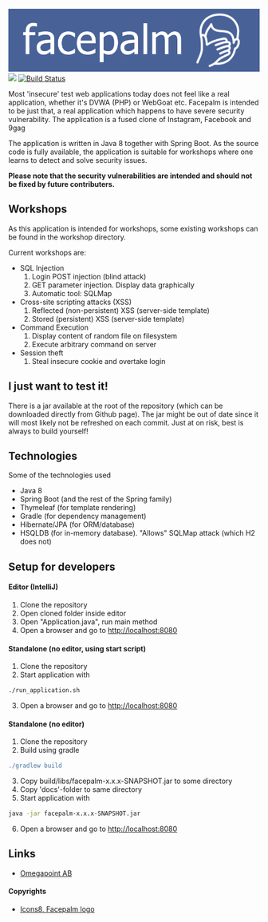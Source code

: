 ![Facepalm][facepalm img]
[![][license img]][license]
[![Build Status](https://travis-ci.org/Omegapoint/facepalm.svg?branch=master)](https://travis-ci.org/Omegapoint/facepalm)

Most 'insecure' test web applications today does not feel like a real application, whether it's DVWA (PHP) or WebGoat etc. Facepalm is intended to be just that, a real application which happens to have severe security vulnerability. The application is a fused clone of Instagram, Facebook and 9gag

The application is written in Java 8 together with Spring Boot. As the source code is fully available, the application is suitable for workshops where one learns to detect and solve security issues.

**Please note that the security vulnerabilities are intended and should not be fixed by future contributers.**

## Workshops
As this application is intended for workshops, some existing workshops can be found in the workshop directory.

Current workshops are:
* SQL Injection
  1. Login POST injection (blind attack)
  2. GET parameter injection. Display data graphically
  3. Automatic tool: SQLMap
* Cross-site scripting attacks (XSS)
  1. Reflected (non-persistent) XSS (server-side template)
  2. Stored (persistent) XSS (server-side template)
* Command Execution
  1. Display content of random file on filesystem
  2. Execute arbitrary command on server
* Session theft
  1. Steal insecure cookie and overtake login

## I just want to test it!
There is a jar available at the root of the repository (which can be downloaded directly from Github page).
The jar might be out of date since it will most likely not be refreshed on each commit. Just at on risk, best is always to build yourself!

## Technologies
Some of the technologies used
* Java 8
* Spring Boot (and the rest of the Spring family)
* Thymeleaf (for template rendering)
* Gradle (for dependency management)
* Hibernate/JPA (for ORM/database)
* HSQLDB (for in-memory database). "Allows" SQLMap attack (which H2 does not)

## Setup for developers
#### Editor (IntelliJ)
1. Clone the repository
2. Open cloned folder inside editor
3. Open "Application.java", run main method
4. Open a browser and go to [http://localhost:8080](http://localhost:8080/)

#### Standalone (no editor, using start script)
1. Clone the repository
2. Start application with
```sh
./run_application.sh
```
3. Open a browser and go to [http://localhost:8080](http://localhost:8080/)

#### Standalone (no editor)
1. Clone the repository
2. Build using gradle
```gradle
./gradlew build
```
3. Copy build/libs/facepalm-x.x.x-SNAPSHOT.jar to some directory
4. Copy 'docs'-folder to same directory
5. Start application with
```sh
java -jar facepalm-x.x.x-SNAPSHOT.jar
```
6. Open a browser and go to [http://localhost:8080](http://localhost:8080/)

## Links
 * [Omegapoint AB](https://www.omegapoint.se)
 
#### Copyrights
 * [Icons8, Facepalm logo](https://icons8.com)

[license]:LICENSE
[license img]:https://img.shields.io/badge/License-Apache%202-blue.svg
[facepalm img]:facepalm.png
